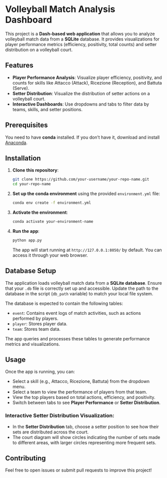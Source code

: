 # Volleyball Match Analysis Dashboard

This project is a **Dash-based web application** that allows you to analyze volleyball match data from a **SQLite** database. It provides visualizations for player performance metrics (efficiency, positivity, total counts) and setter distribution on a volleyball court.

## Features

- **Player Performance Analysis**: Visualize player efficiency, positivity, and counts for skills like Attacco (Attack), Ricezione (Reception), and Battuta (Serve).
- **Setter Distribution**: Visualize the distribution of setter actions on a volleyball court.
- **Interactive Dashboards**: Use dropdowns and tabs to filter data by teams, skills, and setter positions.

## Prerequisites

You need to have **conda** installed. If you don’t have it, download and install [Anaconda](https://www.anaconda.com/products/individual).

## Installation

1. **Clone this repository**:
    ```bash
    git clone https://github.com/your-username/your-repo-name.git
    cd your-repo-name
    ```

2. **Set up the conda environment** using the provided `environment.yml` file:
    ```bash
    conda env create -f environment.yml
    ```

3. **Activate the environment**:
    ```bash
    conda activate your-environment-name
    ```

4. **Run the app**:
    ```bash
    python app.py
    ```

   The app will start running at `http://127.0.0.1:8050/` by default. You can access it through your web browser.

## Database Setup

The application loads volleyball match data from a **SQLite database**. Ensure that your `.db` file is correctly set up and accessible. Update the path to the database in the script (`db_path` variable) to match your local file system.

The database is expected to contain the following tables:
- `event`: Contains event logs of match activities, such as actions performed by players.
- `player`: Stores player data.
- `team`: Stores team data.

The app queries and processes these tables to generate performance metrics and visualizations.

## Usage

Once the app is running, you can:
- Select a skill (e.g., Attacco, Ricezione, Battuta) from the dropdown menu.
- Select a team to view the performance of players from that team.
- View the top players based on total actions, efficiency, and positivity.
- Switch between tabs to see **Player Performance** or **Setter Distribution**.
  
### Interactive Setter Distribution Visualization:
- In the **Setter Distribution** tab, choose a setter position to see how their sets are distributed across the court.
- The court diagram will show circles indicating the number of sets made to different areas, with larger circles representing more frequent sets.

## Contributing

Feel free to open issues or submit pull requests to improve this project!

